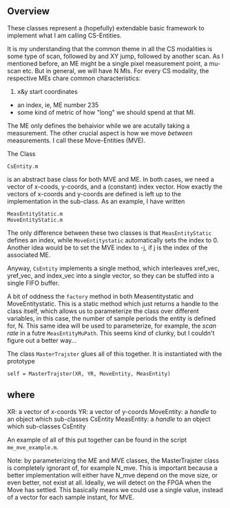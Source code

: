 ## Overview
These classes represent a (hopefully) extendable basic framework to implement what I am calling CS-Entities.

It is my understanding that the common theme in all the CS modalities is some type of scan, followed by and XY jump, followed by another scan. As I mentioned before, an ME might be a single pixel measurement point, a mu-scan etc. But in general, we will have N MIs. For every CS modality, the respective MEs chare common characteristics:
1. x&y start coordinates
* an index, ie, ME number 235
* some kind of metric of how "long" we should spend at that MI.

The ME only defines the behaivior while we are acutally taking a measurement. The other crucial aspect is how we move *between*  measurements. I call these Move-Entities (MVE). 


The Class
```
CsEntity.m
```
is an abstract base class for both MVE and ME. In both cases, we need a vector of x-coods, y-coords, and a (constant) index vector. How exactly the vectors of x-coords and y-coords are defined is left up to the implementation in the sub-class. As an example, I have written
```
MeasEntityStatic.m
MoveEntityStatic.m
```
The only difference between these two classes is that `MeasEntityStatic` defines an index, while `MoveEntitystatic` automatically sets the index to 0. Another idea would be to set the MVE index to -j, if j is the index of the associated ME.

Anyway, `CsEntity` implements a single method, which interleaves xref_vec, yref_vec, and index_vec into a single vector, so they can be stuffed into a single FIFO buffer. 

A bit of oddness the `factory` method in both Measentitystatic and MoveEntitystatic. This is a static method which just returns a handle to the class itself, which allows us to parameterize the class over different variables, in this case, the number of sample periods the entity is defined for, N. This same idea will be used to parameterize, for example, the *scan rate* in a futre `MeasEntityMuPath`. This seems kind of clunky, but I couldn't figure out a better way... 

The class `MasterTrajster` glues all of this together. It is instantiated with the prototype

```
self = MasterTrajster(XR, YR, MoveEntity, MeasEntity)
```
where
----
XR: a vector of x-coords
YR: a vector of y-coords
MoveEntity: a *handle* to an object which sub-classes CsEntity
MeasEntity: a *handle* to an object which sub-classes CsEntity

An example of all of this put together can be found in the script `me_mve_example.m`.

Note: by parameterizing the ME and MVE classes, the MasterTrajster class is completely ignorant of, for example N_mve. This is important because a better implementation will either have N_mve depend on the move size, or even better, not exist at all. Ideally, we will detect on the FPGA when the Move has settled. This basically means we could use a single value, instead of a vector for each sample instant, for MVE. 



